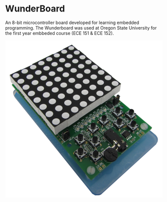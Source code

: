 # WunderBoard
An 8-bit microcontroller board developed for learning embedded programming.
The Wunderboard was used at Oregon State University for the first year embbeded course 
(ECE 151 & ECE 152).  

![alt tag](https://raw.githubusercontent.com/TuanMTruong/WunderBoard/master/resources/image/wunder.jpg)
